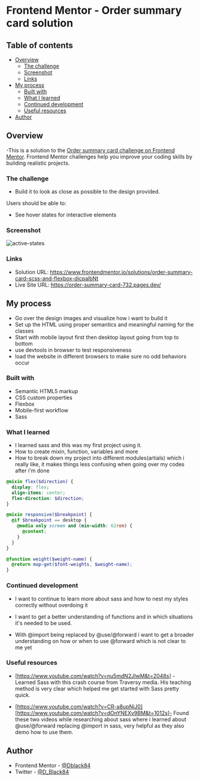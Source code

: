 # Frontend Mentor - Order summary card solution

## Table of contents

- [Overview](#overview)
  - [The challenge](#the-challenge)
  - [Screenshot](#screenshot)
  - [Links](#links)
- [My process](#my-process)
  - [Built with](#built-with)
  - [What I learned](#what-i-learned)
  - [Continued development](#continued-development)
  - [Useful resources](#useful-resources)
- [Author](#author)

## Overview

-This is a solution to the [Order summary card challenge on Frontend Mentor](https://www.frontendmentor.io/challenges/order-summary-component-QlPmajDUj). Frontend Mentor challenges help you improve your coding skills by building realistic projects.

### The challenge

- Build it to look as close as possible to the design provided.

Users should be able to:

- See hover states for interactive elements

### Screenshot

![active-states](https://user-images.githubusercontent.com/49578782/152716898-26f162e9-81f7-4897-8fb5-ce3d250a1737.jpg)

### Links

- Solution URL: https://www.frontendmentor.io/solutions/order-summary-card-scss-and-flexbox-dicpalbNt
- Live Site URL: https://order-summary-card-732.pages.dev/

## My process

- Go over the design images and visualize how i want to build it
- Set up the HTML using proper semantics and meaningful naming for the classes
- Start with mobile layout first then desktop layout going from top to bottom
- use devtools in browser to test responsiveness
- load the website in different browsers to make sure no odd behaviors occur

### Built with

- Semantic HTML5 markup
- CSS custom properties
- Flexbox
- Mobile-first workflow
- Sass

### What I learned

- I learned sass and this was my first project using it.
- How to create mixin, function, variables and more
- How to break down my project into different modules(artials) which i really like, it makes things less confusing when going over my codes after i'm done

```scss
@mixin flex($direction) {
  display: flex;
  align-items: center;
  flex-direction: $direction;
}

@mixin responsive($breakpoint) {
  @if $breakpoint == desktop {
    @media only screen and (min-width: 62rem) {
      @content;
    }
  }
}

@function weight($weight-name) {
  @return map-get($font-weights, $weight-name);
}
```

### Continued development

- I want to continue to learn more about sass and how to nest my styles correctly without overdoing it

- I want to get a better understanding of functions and in which situations it's needed to be used.

- With @import being replaced by @use/@forward i want to get a broader understanding on how or when to use @forward which is not clear to me yet

### Useful resources

- [https://www.youtube.com/watch?v=nu5mdN2JIwM&t=2048s] - Learned Sass with this crash course from Traversy media. His teaching method is very clear which helped me get started with Sass pretty quick.

- [https://www.youtube.com/watch?v=CR-a8upNjJ0] [https://www.youtube.com/watch?v=dOnYNEXv9BM&t=1012s]- Found these two videos while researching about sass where i learned about @use/@forward replacing @import in sass, very helpful as they also demo how to use them.

## Author

- Frontend Mentor - [@Dblack84](https://www.frontendmentor.io/profile/Dblack84)
- Twitter - [@D_Black84](https://www.twitter.com/D_Black84)
